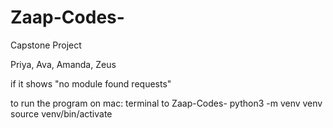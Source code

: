 # Zaap-Codes-
Capstone Project 

Priya, Ava, Amanda, Zeus

if it shows "no module found requests" 

to run the program on mac:
terminal to Zaap-Codes-
python3 -m venv venv
source venv/bin/activate


